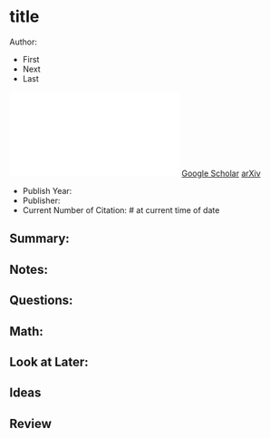 # title

Author:
- First
- Next
- Last

![pdf](pdfs/title.pdf)
[Google Scholar]()
[arXiv]()

- Publish Year:
- Publisher:
- Current Number of Citation: # at current time of date 

## Summary:

## Notes:

## Questions:

## Math:

## Look at Later:

## Ideas 

## Review

